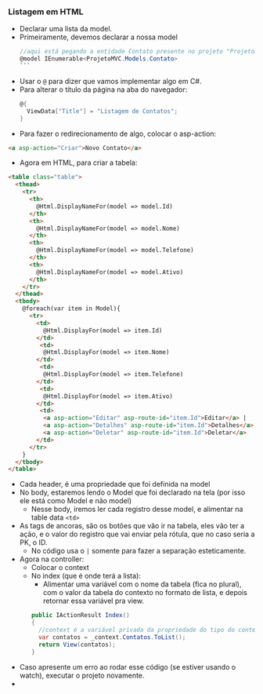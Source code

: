 ### Listagem em HTML
* Declarar uma lista da model.
* Primeiramente, devemos declarar a nossa model 
  ````C#
  //aqui está pegando a entidade Contato presente no projeto "ProjetoMVC"
  @model IEnumerable<ProjetoMVC.Models.Contato>
  ```
* Usar o `@` para dizer que vamos implementar algo em C#.
* Para alterar o título da página na aba do navegador:
  ```C#
  @{
    ViewData["Title"] = "Listagem de Contatos";
  }
  ```
* Para fazer o redirecionamento de algo, colocar o asp-action:
```HTML
<a asp-action="Criar">Novo Contato</a>
```
* Agora em HTML, para criar a tabela:
```HTML
<table class="table">
  <thead>
    <tr>
      <th>
        @Html.DisplayNameFor(model => model.Id)
      </th>
      <th>
        @Html.DisplayNameFor(model => model.Nome)
      </th>
      <th>
        @Html.DisplayNameFor(model => model.Telefone)
      </th>
      <th>
        @Html.DisplayNameFor(model => model.Ativo)
      </th>
    </tr>
  </thead>
  <tbody>
    @foreach(var item in Model){
      <tr>
        <td>
          @Html.DisplayFor(model => item.Id)
        </td>
         <td>
          @Html.DisplayFor(model => item.Nome)
        </td>
         <td>
          @Html.DisplayFor(model => item.Telefone)
        </td>
         <td>
          @Html.DisplayFor(model => item.Ativo)
        </td>
         <td>
          <a asp-action="Editar" asp-route-id="item.Id">Editar</a> |
          <a asp-action="Detalhes" asp-route-id="item.Id">Detalhes</a> |
          <a asp-action="Deletar" asp-route-id="item.Id">Deletar</a>
        </td>
      </tr>
    }
  </tbody>
</table>
```
* Cada header, é uma propriedade que foi definida na model
* No body, estaremos lendo o Model que foi declarado na tela (por isso ele está como Model e não model)
  * Nesse body, iremos ler cada registro desse model, e alimentar na table data `<td>`
* As tags de ancoras, são os botões que vão ir na tabela, eles vão ter a ação, e o valor do registro que vai enviar pela rótula, que no caso seria a PK, o ID.
  * No código usa o `|` somente para fazer a separação esteticamente.
* Agora na controller:
  * Colocar o context
  * No index (que é onde terá a lista):
    * Alimentar uma variável com o nome da tabela (fica no plural), com o valor da tabela do contexto no formato de lista, e depois retornar essa variável pra view.
    ```C#
    public IActionResult Index()
    {
      //context é a variável privada da propriedade do tipo do contexto.
      var contatos = _context.Contatos.ToList();
      return View(contatos);
    }
    ```
* Caso apresente um erro ao rodar esse código (se estiver usando o watch), executar o projeto novamente.
* 